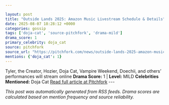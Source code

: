 ```yaml
---

layout: post
title: "Outside Lands 2025: Amazon Music Livestream Schedule & Details"
date: 2025-08-07 18:28:12 +0000
categories: gossip
tags: ['doja-cat', 'source-pitchfork', 'drama-mild']
drama_score: 1
primary_celebrity: doja_cat
source: pitchfork
source_url: "https://pitchfork.com/news/outside-lands-2025-amazon-music-livestream-schedule-and-details"
mentions: {'doja_cat': 1}
---
```


Tyler, the Creator, Hozier, Doja Cat, Vampire Weekend, Doechii, and others’ performances will stream online **Drama Score:** 1 | **Level:** MILD **Celebrities Mentioned:** Doja Cat [Read full article at Pitchfork](https://pitchfork.com/news/outside-lands-2025-amazon-music-livestream-schedule-and-details) --- 

*This post was automatically generated from RSS feeds. Drama scores are calculated based on mention frequency and source reliability.*